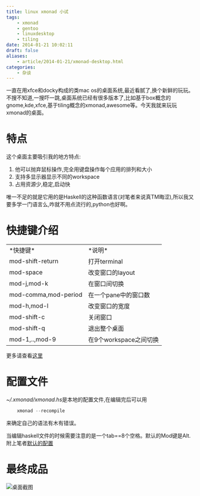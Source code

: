 ```yaml
---
title: linux xmonad 小试 
tags:
    - xmonad
    - gentoo
    - linuxdesktop
    - tiling
date: 2014-01-21 10:02:11
draft: false
aliases:
    - article/2014-01-21/xmonad-desktop.html
categories:
    - 杂谈
---
```

  
[config]: https://github.com/oopschen/linuxmisc/blob/master/.xmonad/xmonad.hs "默认Xmonad配置"  
  
一直在用xfce和docky构成的类mac os的桌面系统,最近看腻了,换个新鲜的玩玩。不搜不知道,一搜吓一跳,桌面系统已经有很多版本了,比如基于box概念的gnome,kde,xfce,基于tiling概念的xmonad,awesome等。今天我就来玩玩xmonad的桌面。  
  
特点  
====  
这个桌面主要吸引我的地方特点:  

1. 他可以抛弃鼠标操作,完全用键盘操作每个应用的排列和大小  
2. 支持多显示器显示不同的workspace  
3. 占用资源少,稳定,启动快  
  
唯一不足的就是它用的是Haskell的这种函数语言(对笔者来说真TM晦涩),所以我又要多学一门语言么,咋就不用点流行的,python也好啊。  
  
  
快捷键介绍  
====  
<table>
<tr><td> *快捷键* </td><td> *说明* </td></tr>
<tr><td> mod-shift-return </td><td> 打开terminal </td></tr>
<tr><td> mod-space </td><td> 改变窗口的layout </td></tr>
<tr><td> mod-j,mod-k </td><td> 在窗口间切换 </td></tr>
<tr><td> mod-comma,mod-period </td><td> 在一个pane中的窗口数 </td></tr>
<tr><td> mod-h,mod-l </td><td> 改变窗口的宽度 </td></tr>
<tr><td> mod-shift-c </td><td> 关闭窗口 </td></tr>
<tr><td> mod-shift-q </td><td> 退出整个桌面 </td></tr>
<tr><td> mod-1,..,mod-9 </td><td> 在9个workspace之间切换 </td></tr>
</table>
  
更多请查看[这里](http://www.haskell.org/haskellwiki/File:Xmbindings.png "快捷键")
  
  
配置文件  
====  
*~/.xmonad/xmonad.hs*是本地的配置文件,在编辑完后可以用  
```Java
    xmonad --recompile  
```  
    
来确定自己的语法有木有错误。  
  
当编辑haskell文件的时候需要注意的是一个tab==8个空格。默认的Mod键是Alt.附上笔者[默认的配置][config]
  
最终成品  
====  
![桌面截图](<%= @getUrl("/file/desktop.png") %>)
